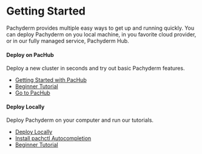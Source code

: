# Getting Started

Pachyderm provides multiple easy ways to get up and running quickly. You can
deploy Pachyderm on you local machine, in you favorite cloud provider, or in our
fully managed service, Pachyderm Hub.

<div class="row">
  <div class="column-2">
    <div class="card-square mdl-card mdl-shadow--2dp">
      <div class="mdl-card__title mdl-card--expand">
        <h4 class="mdl-card__title-text">Deploy on PacHub &nbsp;&nbsp;&nbsp;<i class="fa fa-rocket"></i></h4>
      </div>
      <div class="mdl-card__supporting-text">
        Deploy a new cluster in seconds and try out
        basic Pachyderm features.
      </div>
      <div class="mdl-card__actions mdl-card--border">
        <ul>
          <li><a href="../pachub/pachub_getting_started/" class="mdl-button mdl-button--colored mdl-js-button mdl-js-ripple-effect">
          Getting Started with PacHub
          </a>
          </li>
          <li><a href="beginner_tutorial/" class="mdl-button mdl-button--colored mdl-js-button mdl-js-ripple-effect">
          Beginner Tutorial
          </a>
          <li><a href="https://hub.pachyderm.com" class="mdl-button mdl-button--colored mdl-js-button mdl-js-ripple-effect">
          Go to PacHub
          </a>
        </li>
       </ul>
      </div>
    </div>
  </div>
  <div class="column-2">
    <div class="card-square mdl-card mdl-shadow--2dp">
      <div class="mdl-card__title mdl-card--expand">
        <h4 class="mdl-card__title-text">Deploy Locally &nbsp;&nbsp;&nbsp;<i class="fa fa-laptop"></i></h4>
      </div>
      <div class="mdl-card__supporting-text">
        Deploy Pachyderm on your computer and
        run our tutorials.
      </div>
      <div class="mdl-card__actions mdl-card--border">
        <ul>
          <li><a href="local_installation/" class="mdl-button mdl-button--colored mdl-js-button mdl-js-ripple-effect">
          Deploy Locally
          </a>
          </li>
          <li><a href="install-pachctl-completion/" class="mdl-button mdl-button--colored mdl-js-button mdl-js-ripple-effect">
          Install pachctl Autocompletion
          </a>
          </li>
          <li><a href="beginner_tutorial/" class="mdl-button mdl-button--colored mdl-js-button mdl-js-ripple-effect">
          Beginner Tutorial
          </a>
          </li>
        </ul>
       </div>
     </div>
  </div>
</div>
